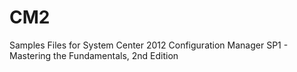 # CM2
Samples Files for System Center 2012 Configuration Manager SP1 - Mastering the Fundamentals, 2nd Edition
